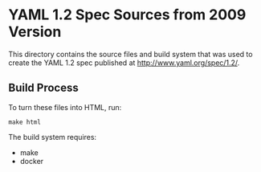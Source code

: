 YAML 1.2 Spec Sources from 2009 Version
=======================================

This directory contains the source files and build system that was used to
create the YAML 1.2 spec published at http://www.yaml.org/spec/1.2/.

## Build Process

To turn these files into HTML, run:
```
make html
```

The build system requires:

* make
* docker
